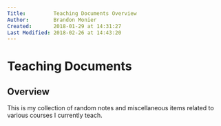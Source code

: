 ```yaml
---
Title:         Teaching Documents Overview
Author:        Brandon Monier
Created:       2018-01-29 at 14:31:27
Last Modified: 2018-02-26 at 14:43:20
---
```


# Teaching Documents

## Overview
This is my collection of random notes and miscellaneous items related to
various courses I currently teach.
